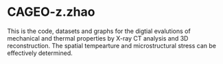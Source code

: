 # CAGEO-z.zhao
This is the code, datasets and graphs for the digtial evalutions of mechanical and thermal properties by X-ray CT analysis and 3D reconstruction. The spatial tempearture and microstructural stress can be effectively determined.
